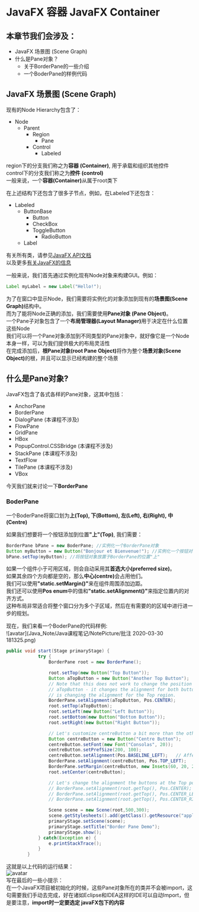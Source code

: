 
# JavaFX 容器 JavaFX Container

## 本章节我们会涉及：

- JavaFX 场景图 (Scene Graph)<br>
- 什么是Pane对象？<br>
    - 关于BorderPane的一些介绍
    - 一个BoderPane的样例代码

## JavaFX 场景图 (Scene Graph)

现有的Node Hierarchy包含了：<br>
 - Node
     - Parent
         - Region
             - Pane
         - Control
             - Labeled<br>

region下的分支我们称之为<b>容器 (Container)</b>, 用于承载和组织其他控件 <br>
control下的分支我们称之为<b>控件 (control)</b><br>
一般来说，一个<b>容器(Container)</b>从属于root类下

在上述结构下还包含了很多子节点，例如，在Labeled下还包含：<br>
- Labeled
    - ButtonBase
        - Button
        - CheckBox
        - ToggleButton
            - RadioButton
    - Label

有关所有类，请参见[JavaFX API文档](https://openjfx.io/javadoc/14/
)<br>
以及更多[有关JavaFX的信息](https://www.oracle.com/technetwork/java/javase/documentation/javafx-docs-2159875.html)

一般来说，我们首先通过实例化现有Node对象来构建GUI。例如：


```Java
Label myLabel = new Label("Hello!");
```

为了在窗口中显示Node，我们需要将实例化的对象添加到现有的<b>场景图(Scene Graph)</b>结构中。<br>
而为了能将Node正确的添加，我们需要使用<b>Pane对象 (Pane Object)</b>。<br>
一个Pane子对象包含了一个<b>布局管理器(Layout Manager)</b>用于决定在什么位置这些Node<br>
我们可以将一个Pane对象添加到不同类型的Pane对象中，就好像它是一个Node本身一样，可以为我们提供极大的布局灵活性<br>
在完成添加后，<b>根Pane对象(root Pane Object)</b>将作为整个<b>场景对象(Scene Object)</b>的根，并且可以显示已经构建的整个场景

## 什么是Pane对象?

JavaFX包含了各式各样的Pane对象，这其中包括：
 - AnchorPane
 - BorderPane
 - DialogPane (本课程不涉及)
 - FlowPane
 - GridPane
 - HBox
 - PopupControl.CSSBridge (本课程不涉及)
 - StackPane (本课程不涉及)
 - TextFlow
 - TilePane (本课程不涉及)
 - VBox

今天我们就来讨论一下<b>BorderPane</b>

### BoderPane

一个BoderPane将窗口划为<b>上(Top), 下(Bottom), 左(Left), 右(Right), 中(Centre)</b>

如果我们想要将一个按钮添加到位置<b>"上"(Top)</b>, 我们需要：


```Java
BorderPane bPane = new BoderPane; //实例化一个BorderPane对象
Button myButton = new Button("Bonjour et Bienvenue!"); //实例化一个按钮对象 
bPane.setTop(myButton); //将按钮对象放置于BorderPane的位置"上"
```

如果一个组件小于可用区域，则会自动采用其<b>首选大小(preferred size)</b>。<br>
如果其余四个方向都是空的，那么<b>中心(centre)</b>会占用他们。<br>
我们可以使用<b>"static.setMargin()"</b>来在组件周围添加边距。<br>
我们还可以使用<b>Pos enum</b>中的值和<b>"static.setAlignment()"</b>来指定位置内的对齐方式。<br>
这种布局非常适合将整个窗口分为多个子区域，然后在有需要的的区域中进行进一步的规划。<br>

现在，我们来看一个BoderPane的代码样例:<br>
![avatar](Java_Note/Java课程笔记/NotePicture/批注 2020-03-30 181325.png)


```Java
public void start(Stage primaryStage) {
            try {
                BorderPane root = new BorderPane();

                root.setTop(new Button("Top Button"));
                Button aTopButton = new Button("Another Top Button");
                // Note that this does not work to change the position of just the
                // aTopButton - it changes the alignment for both buttons because it
                // is changing the alignment for the Top region.
                BorderPane.setAlignment(aTopButton, Pos.CENTER);
                root.setTop(aTopButton);
                root.setLeft(new Button("Left Button"));
                root.setBottom(new Button("Bottom Button"));
                root.setRight(new Button("Right Button"));

                // Let's customize centreButton a bit more than the others:
                Button centreButton = new Button("Centre Button");
                centreButton.setFont(new Font("Consolas", 20));
                centreButton.setPrefSize(200, 100);
                centreButton.setAlignment(Pos.BASELINE_LEFT);	// Affects text alignment within Button
                BorderPane.setAlignment(centreButton, Pos.TOP_LEFT);
                BorderPane.setMargin(centreButton, new Insets(60, 20, 20, 60));
                root.setCenter(centreButton);

                // Let's change the alignment the buttons at the Top position
                // BorderPane.setAlignment(root.getTop(), Pos.CENTER);
                // BorderPane.setAlignment(root.getTop(), Pos.CENTER_LEFT);	// Default
                // BorderPane.setAlignment(root.getTop(), Pos.CENTER_RIGHT);

                Scene scene = new Scene(root,500,300);
                scene.getStylesheets().add(getClass().getResource("application.css").toExternalForm());
                primaryStage.setScene(scene);
                primaryStage.setTitle("Border Pane Demo");
                primaryStage.show();
            } catch(Exception e) {
                e.printStackTrace();
            }
        }
```

这就是以上代码的运行结果：<br>
![avatar](https://s1.ax1x.com/2020/03/30/GncjLF.png)<br>
写在最后的一些小提示：<br>
在一个JavaFX项目被初始化的时候，这些Pane对象所在的类并不会被import，这句需要我们手动去完成，好在诸如Eclipse和IDEA这样的IDE可以自动Import，但是要注意，<b>import时一定要选定 javaFX包下的内容</b>
